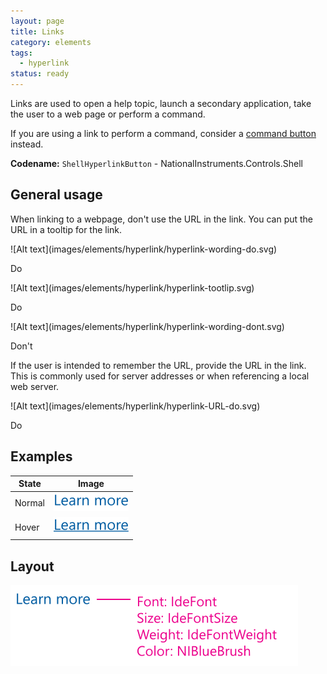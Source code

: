 ```yaml
---
layout: page
title: Links
category: elements
tags:
  - hyperlink
status: ready
---
```


Links are used to open a help topic, launch a secondary application, take the user to a web page or perform a command.

If you are using a link to perform a command, consider a [command button](buttons/) instead.

**Codename:** `ShellHyperlinkButton` - NationalInstruments.Controls.Shell

## General usage
When linking to a webpage, don't use the URL in the link. You can put the URL in a tooltip for the link.

<div class="do" markdown="1">
![Alt text](images/elements/hyperlink/hyperlink-wording-do.svg)  

Do
</div>

<div class="do" markdown="1">
![Alt text](images/elements/hyperlink/hyperlink-tootlip.svg)  

Do
</div>


<div class="dont" markdown="1">
![Alt text](images/elements/hyperlink/hyperlink-wording-dont.svg)  

Don't
</div>

If the user is intended to remember the URL, provide the URL in the link. This is commonly used for server addresses or when referencing a local web server.
<div class="do" markdown="1">
![Alt text](images/elements/hyperlink/hyperlink-URL-do.svg)  

Do
</div>

## Examples

| State              | Image         |
| ------------------ |:-------------:|
| Normal             | ![Alt text](images/elements/hyperlink/hyperlink-normal.svg)  |
| Hover              | ![Alt text](images/elements/hyperlink/hyperlink-hover.svg)   |


## Layout  
![Alt text](images/elements/hyperlink/hyperlink-visual-specs.svg)  


 




